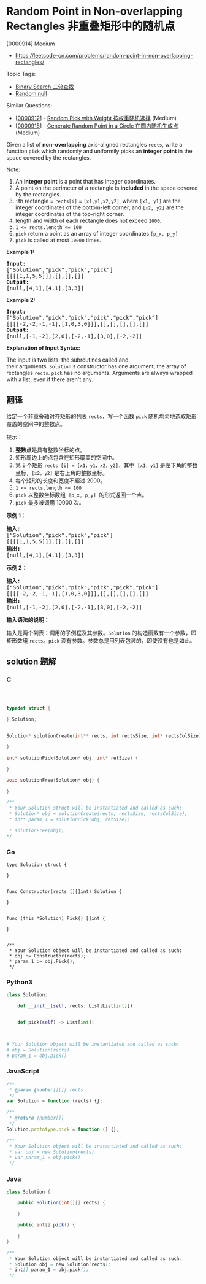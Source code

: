 # Random Point in Non-overlapping Rectangles 非重叠矩形中的随机点

[0000914] Medium

- https://leetcode-cn.com/problems/random-point-in-non-overlapping-rectangles/

Topic Tags:

- [Binary Search 二分查找](https://leetcode-cn.com/tag/binary-search/)
- [Random null](https://leetcode-cn.com/tag/random/)

Similar Questions:

- [[0000912](https://leetcode-cn.com/problems/random-pick-with-weight/)] - [Random Pick with Weight 按权重随机选择](./0000912.random-pick-with-weight.md) (Medium)
- [[0000915](https://leetcode-cn.com/problems/generate-random-point-in-a-circle/)] - [Generate Random Point in a Circle 在圆内随机生成点](./0000915.generate-random-point-in-a-circle.md) (Medium)

Given a list of **non-overlapping** axis-aligned rectangles `rects`, write a function `pick` which randomly and uniformily picks an **integer point** in the space covered by the rectangles.

Note:

1.  An **integer point** is a point that has integer coordinates.
2.  A point on the perimeter of a rectangle is **included** in the space covered by the rectangles.
3.  `i`th rectangle = `rects[i]` = `[x1,y1,x2,y2]`, where `[x1, y1]` are the integer coordinates of the bottom-left corner, and `[x2, y2]` are the integer coordinates of the top-right corner.
4.  length and width of each rectangle does not exceed `2000`.
5.  `1 <= rects.length <= 100`
6.  `pick` return a point as an array of integer coordinates `[p_x, p_y]`
7.  `pick` is called at most `10000` times.

**Example 1:**

<pre><strong>Input: 
</strong><span id="example-input-1-1">["Solution","pick","pick","pick"]
</span><span id="example-input-1-2">[[[[1,1,5,5]]],[],[],[]]</span>
<strong>Output: 
</strong><span id="example-output-1">[null,[4,1],[4,1],[3,3]]</span>
</pre>

**Example 2:**

<pre><strong>Input: 
</strong><span id="example-input-2-1">["Solution","pick","pick","pick","pick","pick"]
</span><span id="example-input-2-2">[[[[-2,-2,-1,-1],[1,0,3,0]]],[],[],[],[],[]]</span>
<strong>Output: 
</strong><span id="example-output-2">[null,[-1,-2],[2,0],[-2,-1],[3,0],[-2,-2]]</span></pre>

**Explanation of Input Syntax:**

The input is two lists: the subroutines called and their arguments. `Solution`'s constructor has one argument, the array of rectangles `rects`. `pick` has no arguments. Arguments are always wrapped with a list, even if there aren't any.

## 翻译

给定一个非重叠轴对齐矩形的列表 `rects`，写一个函数 `pick` 随机均匀地选取矩形覆盖的空间中的整数点。

提示：

1.  **整数点**是具有整数坐标的点。
2.  矩形周边上的点包含在矩形覆盖的空间中。
3.  第 `i` 个矩形 `rects [i] = [x1，y1，x2，y2]`，其中  `[x1，y1]` 是左下角的整数坐标，`[x2，y2]` 是右上角的整数坐标。
4.  每个矩形的长度和宽度不超过 2000。
5.  `1 <= rects.length <= 100`
6.  `pick` 以整数坐标数组  `[p_x, p_y]`  的形式返回一个点。
7.  `pick` 最多被调用 10000 次。

**示例 1：**

<pre><strong>输入: 
</strong>["Solution","pick","pick","pick"]
[[[[1,1,5,5]]],[],[],[]]
<strong>输出: 
</strong>[null,[4,1],[4,1],[3,3]]
</pre>

**示例 2：**

<pre><strong>输入: 
</strong>["Solution","pick","pick","pick","pick","pick"]
[[[[-2,-2,-1,-1],[1,0,3,0]]],[],[],[],[],[]]
<strong>输出: 
</strong>[null,[-1,-2],[2,0],[-2,-1],[3,0],[-2,-2]]</pre>

**输入语法的说明：**

输入是两个列表：调用的子例程及其参数。`Solution` 的构造函数有一个参数，即矩形数组 `rects`。`pick` 没有参数。参数总是用列表包装的，即使没有也是如此。

## solution 题解

### C

```c



typedef struct {

} Solution;


Solution* solutionCreate(int** rects, int rectsSize, int* rectsColSize) {

}

int* solutionPick(Solution* obj, int* retSize) {

}

void solutionFree(Solution* obj) {

}

/**
 * Your Solution struct will be instantiated and called as such:
 * Solution* obj = solutionCreate(rects, rectsSize, rectsColSize);
 * int* param_1 = solutionPick(obj, retSize);

 * solutionFree(obj);
*/
```

### Go

```golang
type Solution struct {

}


func Constructor(rects [][]int) Solution {

}


func (this *Solution) Pick() []int {

}


/**
 * Your Solution object will be instantiated and called as such:
 * obj := Constructor(rects);
 * param_1 := obj.Pick();
 */
```

### Python3

```python
class Solution:

    def __init__(self, rects: List[List[int]]):


    def pick(self) -> List[int]:



# Your Solution object will be instantiated and called as such:
# obj = Solution(rects)
# param_1 = obj.pick()
```

### JavaScript

```javascript
/**
 * @param {number[][]} rects
 */
var Solution = function (rects) {};

/**
 * @return {number[]}
 */
Solution.prototype.pick = function () {};

/**
 * Your Solution object will be instantiated and called as such:
 * var obj = new Solution(rects)
 * var param_1 = obj.pick()
 */
```

### Java

```java
class Solution {

    public Solution(int[][] rects) {

    }

    public int[] pick() {

    }
}

/**
 * Your Solution object will be instantiated and called as such:
 * Solution obj = new Solution(rects);
 * int[] param_1 = obj.pick();
 */
```
